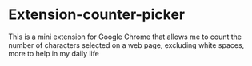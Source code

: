 # Extension-counter-picker
This is a mini extension for Google Chrome that allows me to count the number of characters selected on a web page, excluding white spaces, more to help in my daily life
